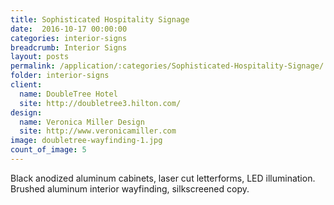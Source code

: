 ```yaml
---
title: Sophisticated Hospitality Signage
date:  2016-10-17 00:00:00
categories: interior-signs
breadcrumb: Interior Signs
layout: posts
permalink: /application/:categories/Sophisticated-Hospitality-Signage/
folder: interior-signs
client:
  name: DoubleTree Hotel
  site: http://doubletree3.hilton.com/
design:
  name: Veronica Miller Design
  site: http://www.veronicamiller.com 
image: doubletree-wayfinding-1.jpg
count_of_image: 5
---
```


<div class="col-xs-12 col-sm-12 col-md-12 col-lg-12">
  <div class="fotorama application-item__slider" data-nav="thumbs" data-thumbheight="109" border-width="3" data-maxheight="500">
    <a {{ href | img : "fotorama/doubletree-wayfinding-1.jpg" }}></a>
    <a {{ href | img : "fotorama/doubletree-wayfinding-2.jpg" }}></a>
    <a {{ href | img : "fotorama/doubletree-wayfinding-3.jpg" }}></a>
    <a {{ href | img : "fotorama/doubletree-wayfinding-4.jpg" }}></a>
    <a {{ href | img : "fotorama/doubletree-wayfinding-5.jpg" }}></a>
  </div>
  <div class="visible-xs application-item__icon-slider">
    <i class="icon-swipe"></i>
  </div>
<p class="application-item__content application-item__content--bottom">
    Black anodized aluminum cabinets, laser cut letterforms, LED illumination. Brushed aluminum interior wayfinding, silkscreened copy.
  </p>
</div>
